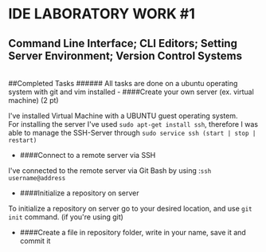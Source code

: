 IDE LABORATORY WORK #1
======================

Command Line Interface; CLI Editors; Setting Server Environment; Version Control Systems
----------------------------------------------------------------------------------------

<br>
##Completed Tasks
###### All tasks are done on a ubuntu operating system with git and vim installed
   - ####Create your own server (ex. virtual machine) (2 pt)
 
I've installed Virtual Machine with a UBUNTU guest operating system. <br>For installing the server I've used `sudo apt-get install ssh`, therefore I was able to manage the SSH-Server through `sudo service ssh (start | stop | restart)`

   - ####Connect to a remote server via SSH

I've connected to the remote server via Git Bash by using :`ssh username@address`

   - ####Initialize a repository on server

To initialize a repository on server go to your desired location, and use `git init` command. (if you're using git)

   - ####Create a file in repository folder, write in your name, save it and commit it



